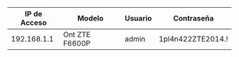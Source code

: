 | IP de Acceso   | Modelo                    | Usuario      | Contraseña |
|----------------|---------------------------|--------------|------------|
| 192.168.1.1    |Ont ZTE       F6600P       | admin        | 1pl4n422ZTE2014.!|



